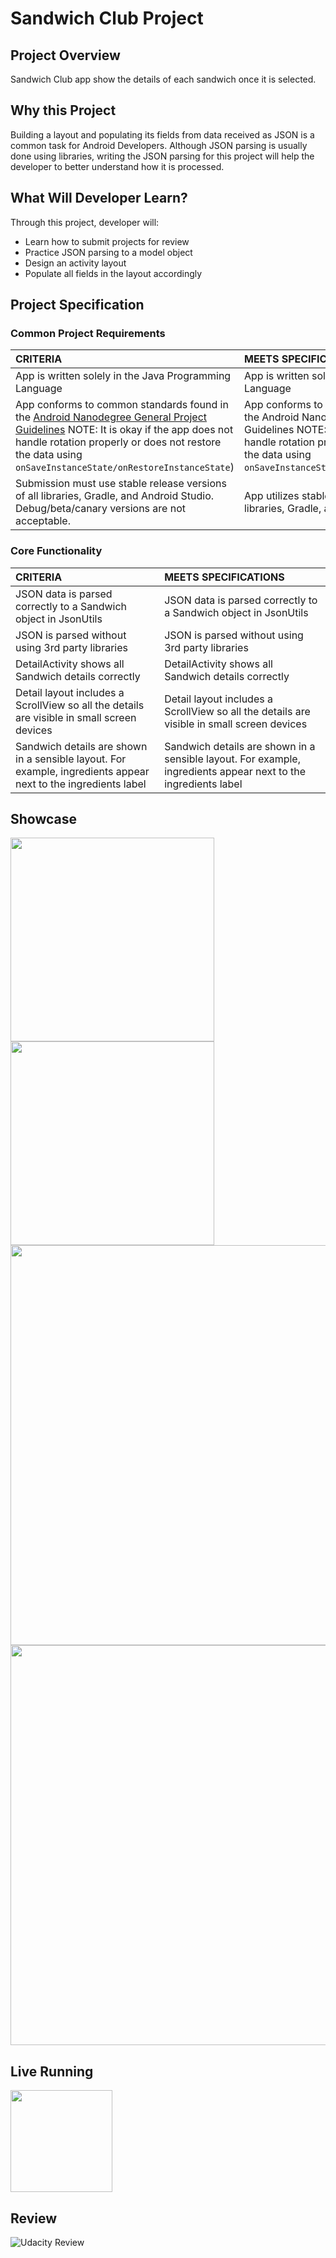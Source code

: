 # Sandwich Club Project

## Project Overview

Sandwich Club app show the details of each sandwich once it is selected.

## Why this Project

Building a layout and populating its fields from data received as JSON
is a common task for Android Developers. Although JSON parsing is usually
done using libraries, writing the JSON parsing for  this project will
help the developer to better understand how it is processed.

## What Will Developer Learn?

Through this project, developer will:
- Learn how to submit projects for review
- Practice JSON parsing to a model object
- Design an activity layout
- Populate all fields in the layout accordingly

## Project Specification

### Common Project Requirements

| CRITERIA       | MEETS SPECIFICATIONS |
| :------------- | :---------- |
| App is written solely in the Java Programming Language | App is written solely in the Java Programming Language |
| App conforms to common standards found in the [Android Nanodegree General Project Guidelines](http://udacity.github.io/android-nanodegree-guidelines/core.html) NOTE: It is okay if the app does not handle rotation properly or does not restore the data using `onSaveInstanceState/onRestoreInstanceState`) | App conforms to common standards found in the Android Nanodegree General Project Guidelines NOTE: It is okay if the app does not handle rotation properly or does not restore the data using `onSaveInstanceState/onRestoreInstanceState`) |
| Submission must use stable release versions of all libraries, Gradle, and Android Studio. Debug/beta/canary versions are not acceptable. | App utilizes stable release versions of all libraries, Gradle, and Android Studio. |

### Core Functionality

| CRITERIA       | MEETS SPECIFICATIONS |
| :------------- | :---------- |
| JSON data is parsed correctly to a Sandwich object in JsonUtils | JSON data is parsed correctly to a Sandwich object in JsonUtils |
| JSON is parsed without using 3rd party libraries | JSON is parsed without using 3rd party libraries |
| DetailActivity shows all Sandwich details correctly | DetailActivity shows all Sandwich details correctly |
| Detail layout includes a ScrollView so all the details are visible in small screen devices | Detail layout includes a ScrollView so all the details are visible in small screen devices |
| Sandwich details are shown in a sensible layout. For example, ingredients appear next to the ingredients label | Sandwich details are shown in a sensible layout. For example, ingredients appear next to the ingredients label |

## Showcase

<div>
    <img src="./art/showcase/phone-portrait-showcase-01.png" heigth="640" width="326">
    <img src="./art/showcase/phone-portrait-showcase-02.png" heigth="640" width="326">
</div>
<div>
    <img src="./art/showcase/phone-landscape-showcase-01.png" heigth="326" width="640">
    <img src="./art/showcase/phone-landscape-showcase-02.png" heigth="326" width="640">
</div>

## Live Running

<a href="https://appetize.io/app/bn3xrgmzwm89cuufwbgjmg7zmc?device=pixel4&scale=75&orientation=portrait&osVersion=10.0&deviceColor=black&autoplay=true" target="_blank"><img src="./art/live/Appetize-Pixel4.png" heigth="320" width="163"></a>

## Review

![Udacity Review](./review/udacity-review-01.png)